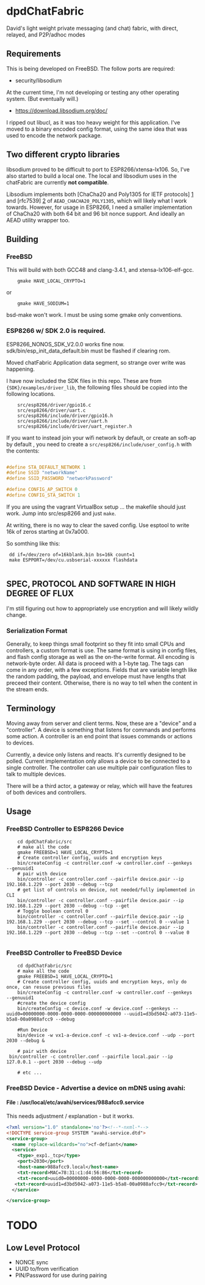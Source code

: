 # dpdChatFabric

David's light weight private messaging (and chat) fabric, with direct, relayed, and P2P/adhoc modes

## Requirements 

This is being developed on FreeBSD.  The follow ports are required:

* security/libsodium	
		
At the current time, I'm not developing or testing any other operating system. (But eventually will.)

* https://download.libsodium.org/doc/

I ripped out libucl, as it was too heavy weight for this application. I've moved to a binary encoded
config format, using the same idea that was used to encode the network package.

## Two different crypto libraries

libsodium proved to be difficult to port to ESP8266/xtensa-lx106.  So, I've also started to build a local one.  The local and libsodium uses in the chatFabric  are currently **not compatible**.

Libsodium implements both [ChaCha20 and Poly1305 for IETF protocols] [1] and [rfc7539] [2] of `AEAD_CHACHA20_POLY1305`, which will likely what I work towards.  However, for usage in ESP8266, I need a smaller implementation of  ChaCha20 with both 64 bit and 96 bit nonce support.  And ideally an AEAD utility wrapper too.


## Building 

### FreeBSD 

This will build with both GCC48 and clang-3.4.1, and xtensa-lx106-elf-gcc. 

		gmake HAVE_LOCAL_CRYPTO=1
		
or

		gmake HAVE_SODIUM=1

bsd-make won't work.  I must be using some gmake only conventions.		

### ESP8266 w/ SDK 2.0 is required.

ESP8266_NONOS_SDK_V2.0.0 works fine now.  sdk/bin/esp_init_data_default.bin must be flashed if clearing rom.

Moved chatFabric Application data segment, so strange over write was happening.


I have now included the SDK files in this repo. These are  from `{SDK}/examples/driver_lib`, the following files should be copied into the following locations.

```
	src/esp8266/driver/gpio16.c
	src/esp8266/driver/uart.c
	src/esp8266/include/driver/gpio16.h
	src/esp8266/include/driver/uart.h
	src/esp8266/include/driver/uart_register.h
```	

If you want to instead join your wifi network by default, or create an soft-ap by default , you need to create a `src/esp8266/include/user_config.h` with the contents:

```C

#define STA_DEFAULT_NETWORK 1
#define SSID "networkName"
#define SSID_PASSWORD "networkPassword"

#define CONFIG_AP_SWITCH 0
#define CONFIG_STA_SWITCH 1 

```


If you are using the vagrant VirtualBox setup ... the makefile should just work. Jump into src/esp8266 and just `make`.

At writing, there is no way to clear the saved config.  Use esptool to write 16k of zeros starting at 0x7a000.

So somthing like this:

```shell
 dd if=/dev/zero of=16kblank.bin bs=16k count=1
 make ESPPORT=/dev/cu.usbserial-xxxxxx flashdata
 
```

##  SPEC, PROTOCOL AND SOFTWARE IN HIGH DEGREE OF FLUX 

I'm still figuring out how to appropriately use encryption and will likely wildly change.

### Serialization Format

Generally, to keep things small footprint so they fit into small CPUs and controllers, a custom format is use.  The same format is using in config files, and flash config storage as well as the on-the-write format.  All encoding is network-byte order.  All data is proceed with a 1-byte tag. The tags can come in any order, with a few exceptions. Fields that are variable length like the random padding, the payload, and envelope must have lengths that preceed their content.  Otherwise, there is no way to tell when the content in the stream ends.

## Terminology 

Moving away from server and client terms.  Now, these are a "device" and a "controller".  A device is 
something that listens for commands and performs some action.  A controller is an end point that issues commands or actions to devices.   

Currently, a device only listens and reacts. It's currently designed to be polled.  Current implementation  only allows a device to be connected to a single controller. The controller can use multiple pair configuration
files to talk to multiple devices.

There will be a third actor, a gateway or relay, which will have the features of both devices and controllers.

## Usage 

### FreeBSD Controller to ESP8266 Device 

```shell
	cd dpdChatFabric/src
	# make all the code
	gmake FREEBSD=1 HAVE_LOCAL_CRYPTO=1
	# Create controller config, uuids and encryption keys
	bin/createConfig -c controller.conf -w controller.conf --genkeys  --genuuid1
	# pair with device 
	bin/controller -c controller.conf --pairfile device.pair --ip 192.168.1.229 --port 2030 --debug --tcp
	# get list of controls on device, not needed/fully implemented in CLI
	bin/controller -c controller.conf --pairfile device.pair --ip 192.168.1.229 --port 2030 --debug --tcp --get
	# Toggle boolean control 0
	bin/controller -c controller.conf --pairfile device.pair --ip 192.168.1.229 --port 2030 --debug --tcp --set --control 0 --value 1
	bin/controller -c controller.conf --pairfile device.pair --ip 192.168.1.229 --port 2030 --debug --tcp --set --control 0 --value 0
	

```
	
### FreeBSD Controller to FreeBSD Device
```shell
	cd dpdChatFabric/src
	# make all the code
	gmake FREEBSD=1 HAVE_LOCAL_CRYPTO=1
	# Create controller config, uuids and encryption keys, only do once, can resuse previous files
	bin/createConfig -c controller.conf -w controller.conf --genkeys  --genuuid1
	#create the device config
	bin/createConfig -c device.conf -w device.conf --genkeys --uuid0=00000000-0000-0000-0000-000000000000 --uuid1=d3bd5042-a073-11e5-b5a8-00a0988afcc9 --debug

	#Run Device 
	bin/device -w vx1-a-device.conf -c vx1-a-device.conf --udp --port 2030 --debug &	
	
	# pair with device 
 bin/controller -c controller.conf --pairfile local.pair --ip 127.0.0.1 --port 2030 --debug --udp
 
	# etc ...	

```
### FreeBSD Device - Advertise a device on mDNS using avahi:

#### File : /usr/local/etc/avahi/services/988afcc9.service

This needs adjustment / explanation - but it works. 
```xml
<?xml version="1.0" standalone='no'?><!--*-nxml-*-->
<!DOCTYPE service-group SYSTEM "avahi-service.dtd">
<service-group>
  <name replace-wildcards="no">cf-defiant</name>
  <service>
    <type>_exp1._tcp</type>
    <port>2030</port>
    <host-name>988afcc9.local</host-name>
    <txt-record>MAC=78:31:c1:d4:56:86</txt-record>
    <txt-record>uuid0=00000000-0000-0000-0000-000000000000</txt-record>
   <txt-record>uuid1=d3bd5042-a073-11e5-b5a8-00a0988afcc9</txt-record>
  </service>

</service-group>

```

	

# TODO

## Low Level Protocol 

* NONCE sync
* UUID to/from verification
* PIN/Password for use during pairing



[1]: https://tools.ietf.org/html/draft-agl-tls-chacha20poly1305-04
[2]: https://tools.ietf.org/html/rfc7539
